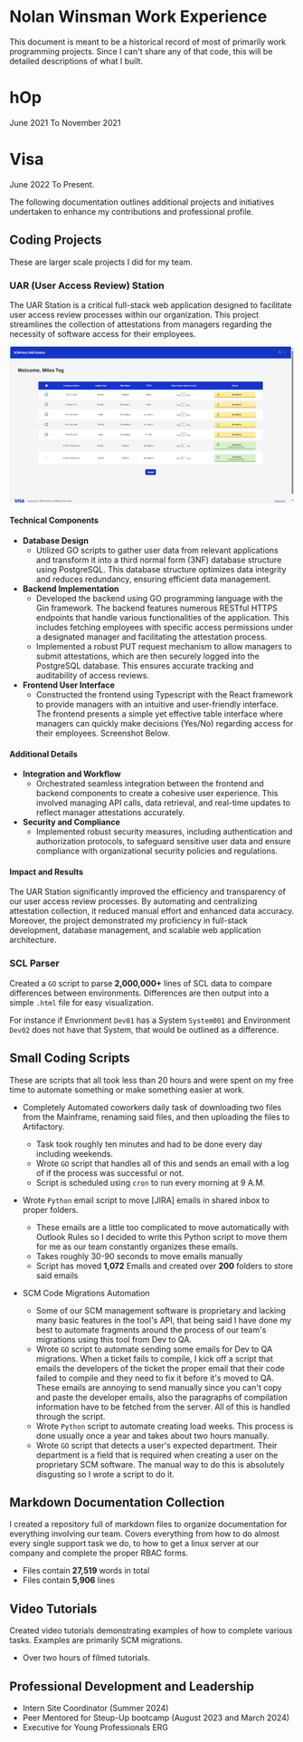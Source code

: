 # Nolan Winsman Work Experience

This document is meant to be a historical record of most of primarily work programming projects. Since I can't share any of that code, this will be detailed descriptions of what I built.

# hOp

June 2021 To November 2021

# Visa

June 2022 To Present.

The following documentation outlines additional projects and initiatives undertaken to enhance my contributions and professional profile.

## Coding Projects

These are larger scale projects I did for my team.

### UAR (User Access Review) Station 

The UAR Station is a critical full-stack web application designed to facilitate user access review processes within our organization. This project streamlines the collection of attestations from managers regarding the necessity of software access for their employees.

<img src="images/uar_frontend_example_2024.png" width="900">



#### Technical Components
- **Database Design**
    - Utilized GO scripts to gather user data from relevant applications and transform it into a third normal form (3NF) database structure using PostgreSQL. This database structure optimizes data integrity and reduces redundancy, ensuring efficient data management.
- **Backend Implementation**
    - Developed the backend using GO programming language with the Gin framework. The backend features numerous RESTful HTTPS endpoints that handle various functionalities of the application. This includes fetching employees with specific access permissions under a designated manager and facilitating the attestation process.
    - Implemented a robust PUT request mechanism to allow managers to submit attestations, which are then securely logged into the PostgreSQL database. This ensures accurate tracking and auditability of access reviews.
- **Frontend User Interface**
    - Constructed the frontend using Typescript with the React framework to provide managers with an intuitive and user-friendly interface. The frontend presents a simple yet effective table interface where managers can quickly make decisions (Yes/No) regarding access for their employees. Screenshot Below.

#### Additional Details

- **Integration and Workflow**
    - Orchestrated seamless integration between the frontend and backend components to create a cohesive user experience. This involved managing API calls, data retrieval, and real-time updates to reflect manager attestations accurately.
- **Security and Compliance**
    - Implemented robust security measures, including authentication and authorization protocols, to safeguard sensitive user data and ensure compliance with organizational security policies and regulations.

#### Impact and Results

The UAR Station significantly improved the efficiency and transparency of our user access review processes. By automating and centralizing attestation collection, it reduced manual effort and enhanced data accuracy. Moreover, the project demonstrated my proficiency in full-stack development, database management, and scalable web application architecture.

### SCL Parser

Created a `GO` script to parse **2,000,000+** lines of SCL data to compare differences between environments. Differences are then output into a simple `.html` file for easy visualization.

For instance if Envrionment `Dev01` has a System `System001` and Environment `Dev02` does not have that System, that would be outlined as a difference.

## Small Coding Scripts

These are scripts that all took less than 20 hours and were spent on my free time to automate something or make something easier at work.
 
- Completely Automated coworkers daily task of downloading two files from the Mainframe, renaming said files, and then uploading the files to Artifactory.
    - Task took roughly ten minutes and had to be done every day including weekends.
    - Wrote `GO` script that handles all of this and sends an email with a log of if the process was successful or not.
    - Script is scheduled using `cron` to run every morning at 9 A.M.

- Wrote `Python` email script to move [JIRA] emails in shared inbox to proper folders.
    - These emails are a little too complicated to move automatically with Outlook Rules so I decided to write this Python script to move them for me as our team constantly organizes these emails.
    - Takes roughly 30-90 seconds to move emails manually
    - Script has moved **1,072** Emails and created over **200** folders to store said emails

- SCM Code Migrations Automation
    - Some of our SCM management software is proprietary and lacking many basic features in the tool's API, that being said I have done my best to automate fragments around the process of our team's migrations using this tool from Dev to QA.
    - Wrote `GO` script to automate sending some emails for Dev to QA migrations. 
    When a ticket fails to compile, I kick off a script that emails the developers of the ticket the proper email that their code failed to compile and they need to fix it before it's moved to QA. These emails are annoying to send manually since you can't copy and 
    paste the developer emails, also the paragraphs of compilation information have to be fetched from the server. All of this is handled through the script.
    - Wrote `Python` script to automate creating load weeks. This process is done usually once a year and takes about two hours manually.
    - Wrote `GO` script that detects a user's expected department. Their department is a field that is required when creating a user on the proprietary SCM software. The manual way to do this is absolutely disgusting so I wrote a script to do it.

## Markdown Documentation Collection

I created a repository full of markdown files to organize documentation for everything involving our team. Covers everything from how to do almost every single support task we do, to how to get a linux server at our company and complete the proper RBAC forms.

- Files contain **27,519** words in total
- Files contain **5,906** lines

## Video Tutorials

Created video tutorials demonstrating examples of how to complete various tasks. Examples are primarily SCM migrations.

- Over two hours of filmed tutorials.

## Professional Development and Leadership

- Intern Site Coordinator (Summer 2024)
- Peer Mentored for Steup-Up bootcamp (August 2023 and March 2024)
- Executive for Young Professionals ERG
